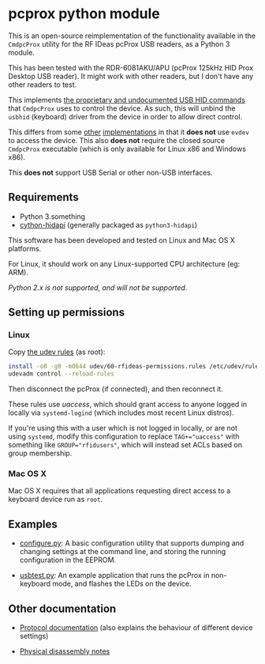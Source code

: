 # pcprox python module

This is an open-source reimplementation of the functionality available in the
`CmdpcProx` utility for the RF IDeas pcProx USB readers, as a Python 3 module.

This has been tested with the RDR-6081AKU/APU (pcProx 125kHz HID Prox Desktop
USB reader). It might work with other readers, but I don't have any other
readers to test.

This implements [the proprietary and undocumented USB HID commands][1] that
`CmdpcProx` uses to control the device.  As such, this will unbind the `usbhid`
(keyboard) driver from the device in order to allow direct control.

This differs from some [other][2] [implementations][3] in that it **does not**
use `evdev` to access the device. This also **does not** require the closed
source `CmdpcProx` executable (which is only available for Linux x86 and
Windows x86).

This **does not** support USB Serial or other non-USB interfaces.

## Requirements

* Python 3.something
* [cython-hidapi][0] (generally packaged as `python3-hidapi`)

This software has been developed and tested on Linux and Mac OS X platforms.

For Linux, it should work on any Linux-supported CPU architecture (eg: ARM).

_Python 2.x is not supported, and will not be supported._

## Setting up permissions

### Linux

Copy [the udev rules](./udev/60-rfideas-permissions.rules) (as root):

```bash
install -o0 -g0 -m0644 udev/60-rfideas-permissions.rules /etc/udev/rules.d/
udevadm control --reload-rules
```

Then disconnect the pcProx (if connected), and then reconnect it.

These rules use _uaccess_, which should grant access to anyone logged in locally
via `systemd-logind` (which includes most recent Linux distros).

If you're using this with a user which is not logged in locally, or are not
using `systemd`, modify this configuration to replace `TAG+="uaccess"` with
something like `GROUP="rfidusers"`, which will instead set ACLs based on group
membership.

### Mac OS X

Mac OS X requires that all applications requesting direct access to a keyboard
device run as `root`.

## Examples

* [configure.py](./configure.py): A basic configuration utility that supports
  dumping and changing settings at the command line, and storing the running
  configuration in the EEPROM.

* [usbtest.py](./usbtest.py): An example application that runs the pcProx in
  non-keyboard mode, and flashes the LEDs on the device.

## Other documentation

* [Protocol documentation][1] (also explains the behaviour of different device
  settings)

* [Physical disassembly notes](./disassembly.md)


[0]: https://github.com/trezor/cython-hidapi
[1]: ./protocol.md
[2]: https://github.com/goliatone/rfid-poc
[3]: https://github.com/google/makerspace-auth/blob/master/software/authbox/badgereader_hid_keystroking.py

